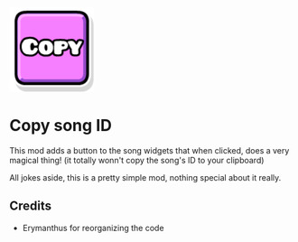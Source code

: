 <img src="logo.png" width="150" alt="the mod's logo" />

# Copy song ID

This mod adds a button to the song widgets that when clicked, does a very magical thing! (it totally wonn't copy the song's ID to your clipboard)

All jokes aside, this is a pretty simple mod, nothing special about it really.

## Credits
- Erymanthus for reorganizing the code